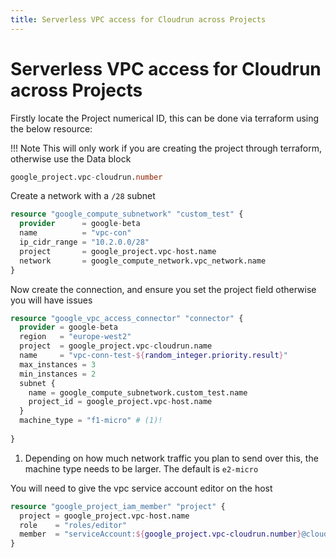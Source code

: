 ```yaml
---
title: Serverless VPC access for Cloudrun across Projects
---
```


# Serverless VPC access for Cloudrun across Projects

Firstly locate the Project numerical ID, this can be done via terraform using the below resource:

!!! Note
    This will only work if you are creating the project through terraform, otherwise use the Data block

```terraform
google_project.vpc-cloudrun.number
```

Create a network with a `/28` subnet

```terraform
resource "google_compute_subnetwork" "custom_test" {
  provider      = google-beta
  name          = "vpc-con"
  ip_cidr_range = "10.2.0.0/28"
  project       = google_project.vpc-host.name
  network       = google_compute_network.vpc_network.name
}
```

Now create the connection, and ensure you set the project field otherwise you will have issues

```terraform
resource "google_vpc_access_connector" "connector" {
  provider = google-beta
  region   = "europe-west2"
  project  = google_project.vpc-cloudrun.name
  name     = "vpc-conn-test-${random_integer.priority.result}"
  max_instances = 3
  min_instances = 2
  subnet {
    name = google_compute_subnetwork.custom_test.name
    project_id = google_project.vpc-host.name
  }
  machine_type = "f1-micro" # (1)!
  
}
```

1.  Depending on how much network traffic you plan to send over this, the machine type needs to be larger.
    The default is `e2-micro`

You will need to give the vpc service account editor on the host

```terraform
resource "google_project_iam_member" "project" {
  project = google_project.vpc-host.name
  role    = "roles/editor"
  member  = "serviceAccount:${google_project.vpc-cloudrun.number}@cloudservices.gserviceaccount.com"
}
```
